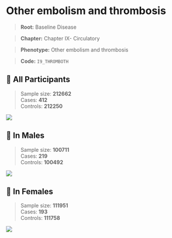 # Other embolism and thrombosis

> **Root:** Baseline Disease  

> **Chapter:** Chapter IX- Circulatory  

> **Phenotype:** Other embolism and thrombosis  

> **Code:** `I9_THROMBOTH`

## 🧪 All Participants  
> Sample size: **212662**  
> Cases: **412**  
> Controls: **212250**
<img src="/Disease/Figures/ALL/Incidence/I9_THROMBOTH.png"/>
<CsvTable src="/Disease/Data/ALL/Incidence/COX_I9_THROMBOTH.csv" label="🔍 View full results" />

## 👨 In Males  
> Sample size: **100711**  
> Cases: **219**  
> Controls: **100492**
<img src="/Disease/Figures/Male/Incidence/I9_THROMBOTH.png"/>
<CsvTable src="/Disease/Data/Male/Incidence/COX_I9_THROMBOTH.csv" label="🔍 View full results" />

## 👩 In Females  
> Sample size: **111951**  
> Cases: **193**  
> Controls: **111758**
<img src="/Disease/Figures/Female/Incidence/I9_THROMBOTH.png"/>
<CsvTable src="/Disease/Data/Female/Incidence/COX_I9_THROMBOTH.csv" label="🔍 View full results" />
